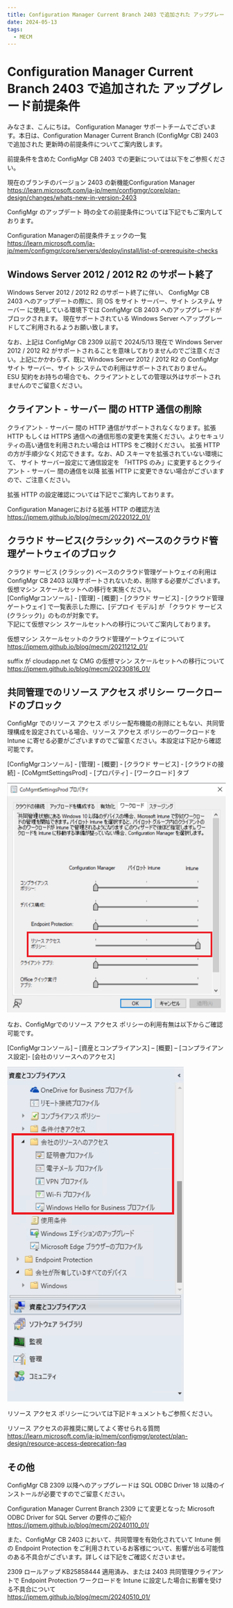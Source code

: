 ```yaml
---
title: Configuration Manager Current Branch 2403 で追加された アップグレード前提条件
date: 2024-05-13
tags:
  - MECM  
---
```


# Configuration Manager Current Branch 2403 で追加された アップグレード前提条件

みなさま、こんにちは。 Configuration Manager サポートチームでございます。本日は、Configuration Manager Current Branch (ConfigMgr CB) 2403 で追加された 更新時の前提条件についてご案内致します。  
  
前提条件を含めた ConfigMgr CB 2403 での更新については以下をご参照ください。  
  
現在のブランチのバージョン 2403 の新機能Configuration Manager  
https://learn.microsoft.com/ja-jp/mem/configmgr/core/plan-design/changes/whats-new-in-version-2403  
  
ConfigMgr のアップデート 時の全ての前提条件については下記でもご案内しております。  
  
Configuration Managerの前提条件チェックの一覧  
https://learn.microsoft.com/ja-jp/mem/configmgr/core/servers/deploy/install/list-of-prerequisite-checks  
  


## Windows Server 2012 / 2012 R2 のサポート終了

Windows Server 2012 / 2012 R2 のサポート終了に伴い、 ConfigMgr CB 2403 へのアップデートの際に、同 OS をサイト サーバー、サイト システム サーバー に使用している環境下では ConfigMgr CB 2403 へのアップグレードがブロックされます。
現在サポートされている Windows Server へアップグレードしてご利用されるようお願い致します。

なお、上記は ConfigMgr CB 2309 以前で 2024/5/13 現在で Windows Server 2012 / 2012 R2 がサポートされることを意味しておりませんのでご注意ください。上記にかかわらず、既に Windows Server 2012 / 2012 R2 の ConfigMgr サイト サーバー、サイト システムでの利用はサポートされておりません。  
ESU 契約をお持ちの場合でも、クライアントとしての管理以外はサポートされませんのでご留意ください。

## クライアント - サーバー 間の HTTP 通信の削除

クライアント - サーバー 間の HTTP 通信がサポートされなくなります。拡張 HTTP もしくは HTTPS 通信への通信形態の変更を実施ください。よりセキュリティの高い通信を利用されたい場合は HTTPS をご検討ください。 拡張 HTTP の方が手順少なく対応できます。なお、AD スキーマを拡張されていない環境にて、
サイト サーバー設定にて通信設定を 「HTTPS のみ」に変更するとクライアント - サーバー 間の通信を以降 拡張 HTTP に変更できない場合がございますので、ご注意ください。  
  
拡張 HTTP の設定確認については下記でご案内しております。
  
Configuration Managerにおける拡張 HTTP の確認方法  
https://jpmem.github.io/blog/mecm/20220122_01/  

## クラウド サービス(クラシック) ベースのクラウド管理ゲートウェイのブロック

クラウド サービス (クラシック) ベースのクラウド管理ゲートウェイの利用は ConfigMgr CB 2403 以降サポートされないため、削除する必要がございます。仮想マシン スケールセットへの移行を実施ください。  
[ConfigMgrコンソール] - [管理] - [概要] - [クラウド サービス] - [クラウド管理ゲートウェイ] で一覧表示した際に、[デプロイ モデル] が 「クラウド サービス(クラシック)」のものが対象です。  
下記にて仮想マシン スケールセットへの移行についてご案内しております。  

仮想マシン スケールセットのクラウド管理ゲートウェイについて  
https://jpmem.github.io/blog/mecm/20211212_01/  
  

suffix が cloudapp.net な CMG の仮想マシン スケールセットへの移行について  
https://jpmem.github.io/blog/mecm/20230816_01/

## 共同管理でのリソース アクセス ポリシー ワークロードのブロック

ConfigMgr でのリソース アクセス ポリシー配布機能の削除にともない、共同管理構成を設定されている場合、リソース アクセス ポリシーのワークロードを Intune に寄せる必要がございますのでご留意ください。本設定は下記から確認可能です。  
  
[ConfigMgrコンソール] - [管理] - [概要] - [クラウド サービス] - [クラウドの接続] - [CoMgmtSettingsProd] - [プロパティ] - [ワークロード] タブ  

![](./20240513_01/20240513_01_02.png)  

なお、ConfigMgrでのリソース アクセス ポリシーの利用有無は以下からご確認可能です。  
  
[ConfigMgrコンソール] – [資産とコンプライアンス] – [概要] – [コンプライアンス設定]- [会社のリソースへのアクセス] 

   ![](./20240513_01/20240513_01_01.png)  
  
リソース アクセス ポリシーについては下記ドキュメントもご参照ください。  
  
リソース アクセスの非推奨に関してよく寄せられる質問  
https://learn.microsoft.com/ja-jp/mem/configmgr/protect/plan-design/resource-access-deprecation-faq  

## その他

ConfigMgr CB 2309 以降へのアップグレードは SQL ODBC Driver 18 以降のインストールが必要ですのでご留意ください。  
  
Configuration Manager Current Branch 2309 にて変更となった Microsoft ODBC Driver for SQL Server の要件のご紹介  
https://jpmem.github.io/blog/mecm/20240110_01/
  
また、ConfigMgr CB 2403 において、共同管理を有効化されていて Intune 側の Endpoint Protection をご利用されているお客様について、影響が出る可能性のある不具合がございます。詳しくは下記をご確認くださいませ。  
  
2309 ロールアップ KB25858444 適用済み、または 2403 共同管理クライアントで Endpoint Protection ワークロードを Intune に設定した場合に影響を受ける不具合について  
https://jpmem.github.io/blog/mecm/20240510_01/